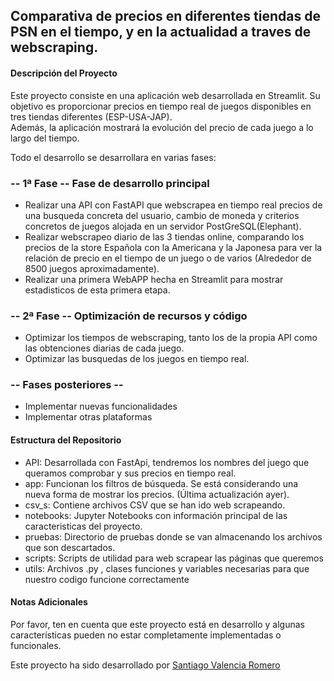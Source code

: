 ## Comparativa de precios en diferentes tiendas de PSN en el tiempo, y en la actualidad a traves de webscraping.
#### Descripción del Proyecto
Este proyecto consiste en una aplicación web desarrollada en Streamlit. Su objetivo es proporcionar precios en tiempo real de juegos disponibles en tres tiendas diferentes (ESP-USA-JAP).  
Además, la aplicación mostrará la evolución del precio de cada juego a lo largo del tiempo.  

Todo el desarrollo se desarrollara en varias fases:  

### --  1ª Fase --  Fase de desarrollo principal
- Realizar una API con FastAPI que webscrapea en tiempo real precios de una busqueda concreta del usuario, cambio de moneda y criterios concretos de juegos alojada en un servidor PostGreSQL(Elephant).
- Realizar webscrapeo diario de las 3 tiendas online, comparando los precios de la store Española con la Americana y la Japonesa para ver la relación de precio en el tiempo de un juego o de varios (Alrededor de 8500 juegos aproximadamente).
- Realizar una primera WebAPP hecha en Streamlit para mostrar estadisticos de esta primera etapa.  

### -- 2ª Fase -- Optimización de recursos y código
- Optimizar los tiempos de webscraping, tanto los de la propia API como las obtenciones diarias de cada juego.
- Optimizar las busquedas de los juegos en tiempo real.  

### -- Fases posteriores -- 

- Implementar nuevas funcionalidades
- Implementar otras plataformas


#### Estructura del Repositorio
* API: Desarrollada con FastApi, tendremos los nombres del juego que queramos comprobar y sus precios en tiempo real.
* app: Funcionan los filtros de búsqueda. Se está considerando una nueva forma de mostrar los precios. (Última actualización ayer).
* csv_s: Contiene archivos CSV que se han ido web scrapeando.
* notebooks: Jupyter Notebooks con información principal de las caracteristicas del proyecto.
* pruebas: Directorio de pruebas donde se van almacenando los archivos que son descartados.
* scripts: Scripts de utilidad para web scrapear las páginas que queremos
* utils: Archivos .py , clases funciones y variables necesarias para que nuestro codigo funcione correctamente

#### Notas Adicionales
Por favor, ten en cuenta que este proyecto está en desarrollo y algunas características pueden no estar completamente implementadas o funcionales.

Este proyecto ha sido desarrollado por [Santiago Valencia Romero](https://www.linkedin.com/in/santiago-valencia-romero/)



